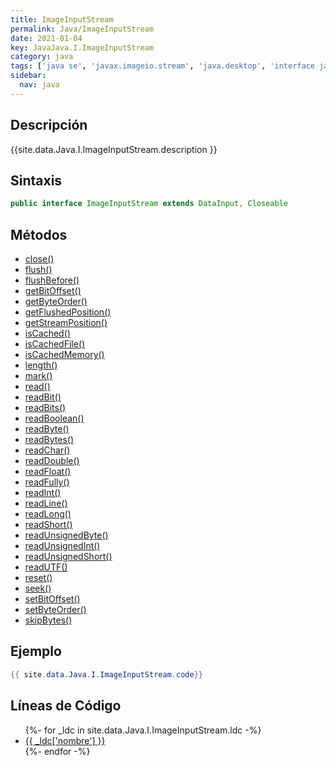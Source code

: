 ```yaml
---
title: ImageInputStream
permalink: Java/ImageInputStream
date: 2021-01-04
key: JavaJava.I.ImageInputStream
category: java
tags: ['java se', 'javax.imageio.stream', 'java.desktop', 'interface java', 'Java 1.0']
sidebar: 
  nav: java
---
```


## Descripción
{{site.data.Java.I.ImageInputStream.description }}

## Sintaxis
~~~java
public interface ImageInputStream extends DataInput, Closeable
~~~

## Métodos
* [close()](/Java/ImageInputStream/close)
* [flush()](/Java/ImageInputStream/flush)
* [flushBefore()](/Java/ImageInputStream/flushBefore)
* [getBitOffset()](/Java/ImageInputStream/getBitOffset)
* [getByteOrder()](/Java/ImageInputStream/getByteOrder)
* [getFlushedPosition()](/Java/ImageInputStream/getFlushedPosition)
* [getStreamPosition()](/Java/ImageInputStream/getStreamPosition)
* [isCached()](/Java/ImageInputStream/isCached)
* [isCachedFile()](/Java/ImageInputStream/isCachedFile)
* [isCachedMemory()](/Java/ImageInputStream/isCachedMemory)
* [length()](/Java/ImageInputStream/length)
* [mark()](/Java/ImageInputStream/mark)
* [read()](/Java/ImageInputStream/read)
* [readBit()](/Java/ImageInputStream/readBit)
* [readBits()](/Java/ImageInputStream/readBits)
* [readBoolean()](/Java/ImageInputStream/readBoolean)
* [readByte()](/Java/ImageInputStream/readByte)
* [readBytes()](/Java/ImageInputStream/readBytes)
* [readChar()](/Java/ImageInputStream/readChar)
* [readDouble()](/Java/ImageInputStream/readDouble)
* [readFloat()](/Java/ImageInputStream/readFloat)
* [readFully()](/Java/ImageInputStream/readFully)
* [readInt()](/Java/ImageInputStream/readInt)
* [readLine()](/Java/ImageInputStream/readLine)
* [readLong()](/Java/ImageInputStream/readLong)
* [readShort()](/Java/ImageInputStream/readShort)
* [readUnsignedByte()](/Java/ImageInputStream/readUnsignedByte)
* [readUnsignedInt()](/Java/ImageInputStream/readUnsignedInt)
* [readUnsignedShort()](/Java/ImageInputStream/readUnsignedShort)
* [readUTF()](/Java/ImageInputStream/readUTF)
* [reset()](/Java/ImageInputStream/reset)
* [seek()](/Java/ImageInputStream/seek)
* [setBitOffset()](/Java/ImageInputStream/setBitOffset)
* [setByteOrder()](/Java/ImageInputStream/setByteOrder)
* [skipBytes()](/Java/ImageInputStream/skipBytes)

## Ejemplo
~~~java
{{ site.data.Java.I.ImageInputStream.code}}
~~~

## Líneas de Código
<ul>
{%- for _ldc in site.data.Java.I.ImageInputStream.ldc -%}
   <li>
       <a href="{{_ldc['url'] }}">{{ _ldc['nombre'] }}</a>
   </li>
{%- endfor -%}
</ul>
